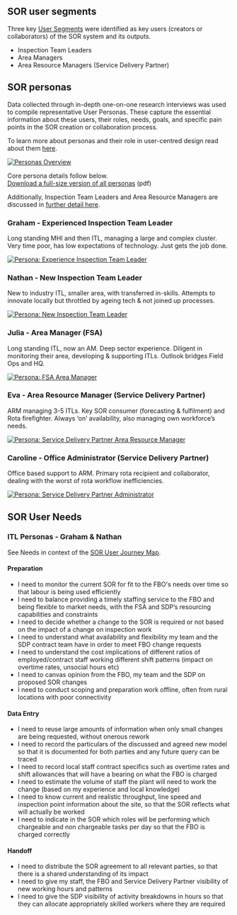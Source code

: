 ## SOR user segments
Three key [User Segments](users-and-stakeholders#user-segments) were identified as key users (creators or collaborators) of the SOR system and its outputs.

* Inspection Team Leaders
* Area Managers
* Area Resource Managers (Service Delivery Partner)

## SOR personas

Data collected through in-depth one-on-one research interviews was used to compile representative User Personas. These capture the essential information about these users, their roles, needs, goals, and specific pain points in the SOR creation or collaboration process.

To learn more about personas and their role in user-centred design read about them [here](user-research#about-personas).

[![Personas Overview](uploads/personas-overview.png)](uploads/personas-overview.png)

Core persona details follow below.  
[Download a full-size version of all personas](https://drive.google.com/a/notbinary.co.uk/file/d/19HdVPE_6yfBY7MSDTY56HvDqgjyF0cDW/view?usp=sharing) (pdf)

Additionally, Inspection Team Leaders and Area Resource Managers are discussed in [further detail here](personas).

### Graham - Experienced Inspection Team Leader

Long standing MHI and then ITL, managing a large and complex cluster. Very time poor, has low expectations of technology. Just gets the job done.

[![Persona: Experience Inspection Team Leader](uploads/user-persona-itl-graham.jpg)](uploads/user-persona-itl-graham.jpg)

### Nathan - New Inspection Team Leader

New to industry ITL, smaller area, with transferred in-skills. Attempts to innovate locally but throttled by ageing tech & not joined up processes.

[![Persona: New Inspection Team Leader](uploads/user-persona-itl-nathan.jpg)](uploads/user-persona-itl-nathan.jpg)

### Julia - Area Manager (FSA)

Long standing ITL, now an AM. Deep sector experience. Diligent in monitoring their area, developing & supporting ITLs. Outlook bridges Field Ops and HQ.

[![Persona: FSA Area Manager](uploads/user-persona-am-julia.jpg)](uploads/user-persona-am-julia.jpg)

### Eva - Area Resource Manager (Service Delivery Partner)

ARM managing 3-5 ITLs. Key SOR consumer (forecasting & fulfilment) and Rota firefighter. Always ‘on’ availability, also managing own workforce’s needs. 

[![Persona: Service Delivery Partner Area Resource Manager](uploads/user-persona-sdp-arm-eva.jpg)](uploads/user-persona-sdp-arm-eva.jpg)

### Caroline - Office Administrator (Service Delivery Partner)

Office based support to ARM. Primary rota recipient and collaborator, dealing with the worst of rota workflow inefficiencies. 

[![Persona: Service Delivery Partner Administrator](uploads/user-persona-sdp-admin-caroline.jpg)](uploads/user-persona-sdp-admin-caroline.jpg)


## **SOR User Needs**
### ITL Personas - Graham & Nathan

See Needs in context of the [SOR User Journey Map](sor-user-journey).
#### Preparation
*   I need to monitor the current SOR for fit to the FBO's needs over time so that labour is being used efficiently
*   I need to balance providing a timely staffing service to the FBO and being flexible to market needs, with the FSA and SDP’s resourcing capabilities and constraints
*   I need to decide whether a change to the SOR is required or not based on the impact of a change on inspection work
*   I need to understand what availability and flexibility my team and the SDP contract team have in order to meet FBO change requests
*   I need to understand the cost implications of different ratios of employed/contract staff working different shift patterns (impact on overtime rates, unsocial hours etc)
*   I need to canvas opinion from the FBO, my team and the SDP on proposed SOR changes 
*   I need to conduct scoping and preparation work offline, often from rural locations with poor connectivity
#### Data Entry
*   I need to reuse large amounts of information when only small changes are being requested, without onerous rework
*   I need to record the particulars of the discussed and agreed new model so that it is documented for both parties and any future query can be traced
*   I need to record local staff contract specifics such as overtime rates and shift allowances that  will have a bearing on what the FBO is charged
*   I need to estimate the volume of staff the plant will need to work the change (based on my experience and local knowledge)
*   I need to know current and realistic throughput, line speed and inspection point information about the site, so that the SOR reflects what will actually be worked
*   I need to indicate in the SOR which roles will be performing which chargeable and non chargeable tasks per day so that the FBO is charged correctly
#### Handoff
*   I need to distribute the SOR agreement to all relevant parties, so that there is a shared understanding of its impact
*   I need to give my staff, the FBO and Service Delivery Partner visibility of new working hours and patterns
*   I need to give the SDP visibility of activity breakdowns in hours so that they can allocate appropriately skilled workers where they are required


